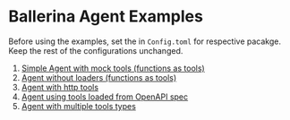 # Ballerina Agent Examples

Before using the examples, set the <openAIToken> in `Config.toml` for respective pacakge. Keep the rest of the configurations unchanged. 

1) [Simple Agent with mock tools (functions as tools)](/examples/mock-tools/main.bal)
2) [Agent without loaders (functions as tools)](/examples/function-as-tool/main.bal)
3) [Agent with http tools](/examples/http-toolkit/main.bal)
4) [Agent using tools loaded from OpenAPI spec](/examples/load-openapi-spec/main.bal)
5) [Agent with multiple tools types](/examples/multi-type-tools/main.bal)
